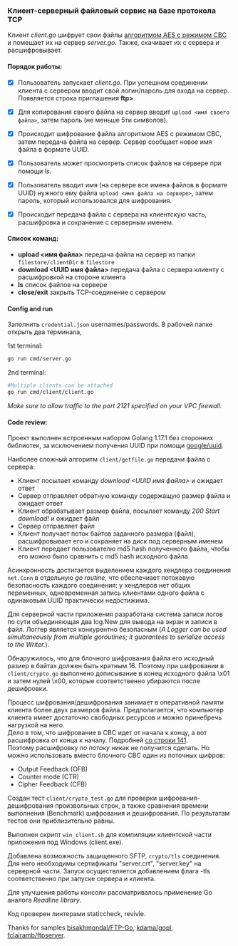 ### Клиент-серверный файловый сервис на базе протокола TCP
Клиент *client.go* шифрует свои  файлы  [алгоритмом AES с режимом CBC](https://en.wikipedia.org/wiki/Block_cipher_mode_of_operation) и помещает их на сервер *server.go*. Также, скачивает их с сервера и расшифровывает.

#### Порядок работы:
- [x] Пользователь запускает *client.go*. При успешном соединении клиента с сервером вводит свой логин/пароль для входа на сервер. Появляется строка приглашения **ftp>**.
- [x] Для копирования своего файла на сервер вводит `upload <имя своего файла>`, затем пароль (не меньше 5ти символов).
- [x] Происходит шифрование файла алгоритмом AES с режимом CBC, затем передача файла на сервер. Сервер сообщает новое имя файла в формате UUID.
- [x] Пользователь может просмотреть список файлов на сервере при помощи *ls*.
- [x] Пользователь вводит имя (на сервере все имена файлов в формате UUID) нужного ему файла `upload <имя файла на сервере>`, затем пароль, который использовался для шифрования.
- [x] Происходит передача файла с сервера на клиентскую часть, расшифровка и сохранение с серверным именем. 


#### Список команд:
- **upload <имя файла>** передача файла на сервер из папки `filestore/clientDir` в `filestore`
- **download <UUID имя файла>** передача файла с сервера клиенту с расшифровкой на стороне клиента
- **ls** список файлов на сервере
-  **close/exit** закрыть TCP-соединение с сервером


#### Config and run
Заполнить `credential.json` usernames/passwords.
В рабочей папке открыть два терминала,

1st terminal:
```bash
go run cmd/server.go
```
2nd terminal:
```bash
#Multiple clients can be attached 
go run cmd/client/client.go
```
*Make sure to allow traffic to the port 2121 specified on your VPC firewall.*

#### Code review:
Проект выполнен встроенным набором Golang 1.17.1 без сторонних библиотек, за исключением получения UUID при помощи [google/uuid](github.com/google/uuid).


Наиболее сложный алгоритм `client/getfile.go` передачи файла с сервера:
- Клиент посылает команду *download <UUID имя файла>* и ожидает ответ
- Сервер отправляет обратную команду содержащую размер файла и ожидает ответ
- Клиент обрабатывает размер файла, посылает команду *200 Start download!* и ожидает файл
- Сервер отправляет файл
- Клиент получает поток байтов заданного размера (файл), расшифровывает его и сохраняет на диск под серверным именем
- Клиент передает пользователю md5 hash полученного файла, чтобы его можно было сравнить с md5 hash исходного файла

Асинхронность достигается выделением каждого хендлера соединения `net.Conn` в отдельную *go routine*, что обеспечиает потоковую безопасность каждого соединения: у хендлеров нет общих переменных, одновременная запись клиентами одного файла с одинаковым  UUID практически недостижима.

Для серверной части приложения разработана система записи логов по сути объединяющая два log.New для вывода на экран и записи в файл. Логгер является конкурентно безопасным (*A Logger can be used simultaneously from multiple goroutines; it guarantees to serialize access to the Writer.*).

Обнаружилось, что для блочного шифрования файла его исходный разиер в байтах должен быть кратным 16. Поэтому при шифровании в `client/crypto.go` выполнено дописывание в конец исходного файла \x01 и затем нулей \x00, которые соответственно убираются после дешифровки.

Процесс шифрования/дешифрования занимает в оперативной памяти клиента более двух размеров файла. Предполагается, что компьютер клиента имеет достаточно свободных ресурсов и можно принебречь нагрузкой на него. \
Дело в том, что шифрование  в  CBC  идет  от начала к концу, а вот расшифровка от конца к 
началу. Подробней [со строки 141](https://cs.opensource.google/go/go/+/master:src/crypto/cipher/cbc.go). \
Поэтому расшифровку *по потоку* никак не получится сделать. Но можно использовать вместо блочного CBC  один из поточных шифров:
- Output Feedback (OFB)
- Counter mode (CTR)
- Cipher Feedback (CFB)

Создан тест `client/crypto_test.go` для проверки шифрования-дешифрования произвольных строк, а также сравнения времени выполнения (Benchmark) шифрования и дешифрования. По результатам тестов они приблизительно равны.

Выполнен скрипт  `win_client.sh` для компиляции клиентской части приложения под Windows (client.exe).

Добавлена возможность защищенного SFTP, `crypto/tls` соединения. Для него необходимы сертификаты "server.crt", "server.key" на серверной части. Запуск осуществляется добавлением флага -tls соответственно при запуске сервера и клиента.

Для улучшения работы консоли рассматривалось применение Go аналога *Readline library*.

Код проверен линтерами staticcheck, revivle.

Thanks for samples [bisakhmondal/FTP-Go](https://github.com/bisakhmondal/FTP-Go), [kdama/gopl](https://github.com/kdama/gopl/tree/master/ch08/ex02), [fclairamb/ftpserver](https://github.com/fclairamb/ftpserver).












